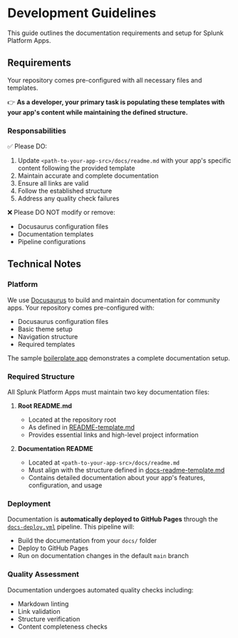# Development Guidelines

This guide outlines the documentation requirements and setup for Splunk Platform Apps.

## Requirements

Your repository comes pre-configured with all necessary files and templates.

:point_right: **As a developer, your primary task is populating these templates with your app's content while maintaining the defined structure.**

### Responsabilities
:white_check_mark: Please DO:

1. Update `<path-to-your-app-src>/docs/readme.md` with your app's specific content following the provided template
2. Maintain accurate and complete documentation
3. Ensure all links are valid
4. Follow the established structure
5. Address any quality check failures

:x: Please DO NOT modify or remove:
- Docusaurus configuration files
- Documentation templates
- Pipeline configurations

## Technical Notes

### Platform

We use [Docusaurus](https://docusaurus.io/) to build and maintain documentation for community apps. Your repository comes pre-configured with:

- Docusaurus configuration files
- Basic theme setup
- Navigation structure
- Required templates

The sample [boilerplate app](./boilerplate/) demonstrates a complete documentation setup.

### Required Structure

All Splunk Platform Apps must maintain two key documentation files:

1. **Root README.md**
   - Located at the repository root
   - As defined in [README-template.md](./templates/root-README.md)
   - Provides essential links and high-level project information

2. **Documentation README**
   - Located at `<path-to-your-app-src>/docs/readme.md`
   - Must align with the structure defined in [docs-readme-template.md](./templates/docs-readme.md)
   - Contains detailed documentation about your app's features, configuration, and usage

### Deployment

Documentation is **automatically deployed to GitHub Pages** through the [`docs-deploy.yml`](https://github.com/splunk-platform-apps/.github/.github/workflows/reusable-docs-deploy.yml) pipeline. This pipeline will:

- Build the documentation from your `docs/` folder
- Deploy to GitHub Pages
- Run on documentation changes in the default `main` branch

### Quality Assessment

Documentation undergoes automated quality checks including:

- Markdown linting
- Link validation
- Structure verification
- Content completeness checks
